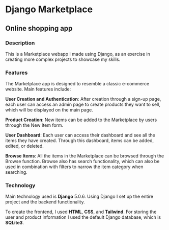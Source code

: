 # Django Marketplace
## Online shopping app

### Description
This is a Marketplace webapp I made using Django, as an exercise in creating more complex projects to showcase my
skills.

### Features
The Marketplace app is designed to resemble a classic e-commerce website.
Main features include:

**User Creation and Authentication**: After creation through a sign-up page, each user can access an admin page to create
products they want to sell, which will be displayed on the main page.

**Product Creation**: New items can be added to the Marketplace by users through the New Item form.

**User Dashboard**: Each user can access their dashboard and see all the items they have created. Through this dashboard,
items can be added, edited, or deleted.

**Browse Items**: All the items in the Marketplace can be browsed through the Browse function. Browse also has search
functionality, which can also be used in combination with filters to narrow the item category when searching.

### Technology
Main technology used is **Django** 5.0.6. Using Django I set up the entire project and the backend functionality.

To create the frontend, I used **HTML**, **CSS**, and **Tailwind**. For storing the user and product information I used
the default Django database, which is **SQLite3**.